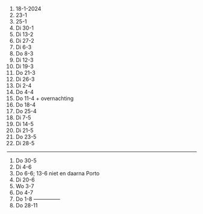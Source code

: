1. 18-1-2024
2. 23-1
3. 25-1
4. Di 30-1
5. Di 13-2
6. Di 27-2
7. Di 6-3
8. Do 8-3
9. Di 12-3
10. Di 19-3
11. Do 21-3
12. Di 26-3
13. Di 2-4
14. Do 4-4
15. Do 11-4 + overnachting
16. Do 18-4
17. Do 25-4
18. Di 7-5
19. Di 14-5
20. Di 21-5
21. Do 23-5
22. Di 28-5
-----
1. Do 30-5
2. Di 4-6
3. Do 6-6; 13-6 niet en daarna Porto
4. Di 20-6
5. Wo 3-7
6. Do 4-7
7. Do 1-8
—————
1. Do 28-11